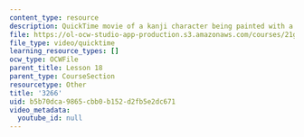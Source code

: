```yaml
---
content_type: resource
description: QuickTime movie of a kanji character being painted with a brush.
file: https://ol-ocw-studio-app-production.s3.amazonaws.com/courses/21g-504-japanese-iv-spring-2009/b5b70dca9865cbb0b152d2fb5e2dc671_3266.mov
file_type: video/quicktime
learning_resource_types: []
ocw_type: OCWFile
parent_title: Lesson 18
parent_type: CourseSection
resourcetype: Other
title: '3266'
uid: b5b70dca-9865-cbb0-b152-d2fb5e2dc671
video_metadata:
  youtube_id: null
---
```

